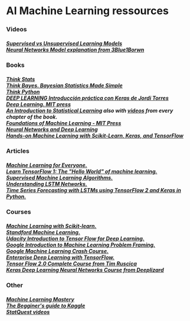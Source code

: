<h1>AI Machine Learning ressources</h1>


<h3>Videos</h3>

<h5>
  <a href="https://d3c33hcgiwev3.cloudfront.net/b-HZAmpQEeiEwg4WmF3VaA.processed/full/360p/index.webm?Expires=1582675200&Signature=Ou5tlzDhd5BvaafryDn7MFOz2RUlHqAKl1X8n3VCkgFhCMKM6bYSxOjHqwDP5pXTHr0MmBbweepv0287uhh3uUItKSZdXHMtwpVFDYOjg--qQ27aRyEZd4Dg~CenW3s3PK5MpYX9zOp8E1GeMFoJTSSE0kCt6UV8d2f8fUN5FLo_&Key-Pair-Id=APKAJLTNE6QMUY6HBC5A">Supervised vs Unsupervised Learning Models</a><br>
  <a href="https://www.youtube.com/watch?v=aircAruvnKk&list=PLZHQObOWTQDNU6R1_67000Dx_ZCJB-3pi">Neural Networks Model explanation from 3Blue1Borwn</a>
  
</h5>




<h3>Books</h3>

<h5>
  <a href="https://greenteapress.com/wp/think-stats-2e/">Think Stats</a><br>
  <a href="https://greenteapress.com/wp/think-bayes/">Think Bayes. Bayesian Statistics Made Simple</a><br>
  <a href="https://greenteapress.com/wp/think-python-2e/">Think Python</a><br>         
  <a href="https://torres.ai/deep-learning-inteligencia-artificial-keras#Indice_de_contenidos_pdf">DEEP LEARNING Introducción práctica con Keras de Jordi Torres</a><br>
  <a href="https://github.com/zsdonghao/deep-learning-book">Deep Learning. MIT press</a><br>
  <a href="http://faculty.marshall.usc.edu/gareth-james/ISL/index.html">An Introduction to Statistical Learning</a> also with <a href="https://www.dataschool.io/15-hours-of-expert-machine-learning-videos/"> videos</a> from every chapter of the book. <br>
  <a href="https://mitpress.ublish.com/ereader/7093/?preview#page/Cover/">Foundations of Machine Learning - MIT Press</a><br>
  <a href="http://neuralnetworksanddeeplearning.com/">Neural Networks and Deep Learning</a><br>
  <a href="https://www.amazon.es/Hands-Machine-Learning-Scikit-Learn-TensorFlow/dp/1492032646/">Hands-on Machine Learning with Scikit-Learn, Keras, and TensorFlow</a><br>
 </h5>


<h3>Articles</h3>
<h5>
  <a href="https://vas3k.com/blog/machine_learning/?utm_source=Iterable&utm_medium=email&utm_campaign=newsletter_73">
Machine Learning for Everyone.</a><br>
  <a href="https://codelabs.developers.google.com/codelabs/tensorflow-lab1-helloworld/#0">
Learn TensorFlow 1: The "Hello World" of machine learning.</a><br>
  <a href="https://www.toptal.com/machine-learning/supervised-machine-learning-algorithms">Supervised Machine Learning Algorithms.</a><br>
  <a href="https://colah.github.io/posts/2015-08-Understanding-LSTMs/">Understanding LSTM Networks.</a><br>
  <a href="https://towardsdatascience.com/time-series-forecasting-with-lstms-using-tensorflow-2-and-keras-in-python-6ceee9c6c651">Time Series Forecasting with LSTMs using TensorFlow 2 and Keras in Python.</a><br>
</h5>

<h3>Courses</h3>
<h5>
  <a href="https://www.youtube.com/playlist?list=PL5-da3qGB5ICeMbQuqbbCOQWcS6OYBr5A">Machine Learning with Scikit-learn.</a><br>
  <a href="https://www.coursera.org/learn/machine-learning">Standford Machine Learning.</a><br>
  <a href="https://www.udacity.com/course/intro-to-tensorflow-for-deep-learning--ud187">Udacity Introduction to Tensor Flow for Deep Learning.</a><br>
  <a href="https://developers.google.com/machine-learning/problem-framing/">Google Introduction to Machine Learning Problem Framing.</a><br>
  <a href="https://developers.google.com/machine-learning/crash-course">Google Machine Learning Crash Course.</a><br>
  <a href="https://open.sap.com/courses/ml2">Enterprise Deep Learning with TensorFlow.</a><br>
  <a href="https://www.youtube.com/watch?v=tPYj3fFJGjk">Tensor Flow 2.0 Complete Course from Tim Ruscica</a><br>
  <a href="https://www.youtube.com/playlist?list=PLZbbT5o_s2xrwRnXk_yCPtnqqo4_u2YGL">Keras Deep Learning Neural Networks Course from Deeplizard</a>
</h5>

<h3>Other</h3>
<h5>
  <a href="https://machinelearningmastery.com/">Machine Learning Mastery</a><br>
  <a href="https://elitedatascience.com/beginner-kaggle">The Begginer's guide to Kaggle</a><br>
  <a href="https://www.youtube.com/user/joshstarmer/playlists">StatQuest videos</a><br>
 
 
</h5>

  
  
